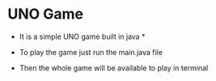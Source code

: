 # UNO Game

* It is a simple UNO game built in java *

* To play the game just run the main.java file 

* Then the whole game will be available to play in terminal
